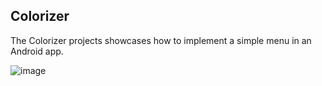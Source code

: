 ## Colorizer

The Colorizer projects showcases how to implement a simple menu in an Android app.

![image](https://user-images.githubusercontent.com/30625878/30786894-2767fdda-a186-11e7-8d2b-36499c17b037.png)
